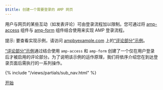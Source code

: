 ```yaml
---
$title: 创建一个需要登录的 AMP 网页
---
```

用户与网页的某些互动（如发表评论）可由登录流程加以限制。您可通过将 [amp-access](/zh_cn/docs/reference/components/amp-access) 组件与 [amp-form](/zh_cn/docs/reference/components/amp-form) 组件结合使用来实现 AMP 登录流程。

提示: 要查看实现示例，请访问 [ampbyexample.com](https://ampbyexample.com) 上的[“评论部分”示例](https://ampbyexample.com/samples_templates/comment_section/)。

[“评论部分”示例](https://ampbyexample.com/samples_templates/comment_section/)通过结合使用 `amp-access` 和 `amp-form` 创建了一个仅在用户登录后才被启用的评论部分。为了说明该示例的运作原理，我们将依序介绍您在到达登录页面后需执行的一系列操作。

{% include "/views/partials/sub_nav.html" %}

<div class="prev-next-buttons">
<a class="button" href="{{g.doc('/content/docs/interaction_dynamic/login_requiring/login.md', locale=doc.locale).url.path}}"><span class="arrow-next">开始</span></a>
</div>
